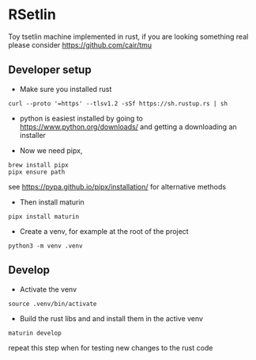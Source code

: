 # RSetlin
Toy tsetlin machine implemented in rust, if you are looking something real please consider https://github.com/cair/tmu

## Developer setup

* Make sure you installed rust
```
curl --proto '=https' --tlsv1.2 -sSf https://sh.rustup.rs | sh
```

* python is easiest installed by going to https://www.python.org/downloads/
and getting a downloading an installer


* Now we need pipx, 
```
brew install pipx
pipx ensure path
```
see https://pypa.github.io/pipx/installation/ for alternative methods 

* Then install maturin
```
pipx install maturin
```

* Create a venv, for example at the root of the project
```
python3 -m venv .venv
```

## Develop

* Activate the venv
```
source .venv/bin/activate
```
* Build the rust libs and and install them in the active venv
```
maturin develop
```
repeat this step when for testing new changes to the rust code
